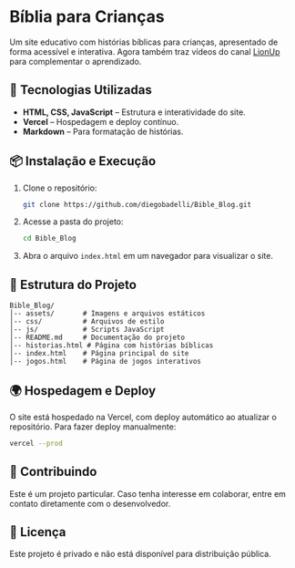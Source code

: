 # Bíblia para Crianças

Um site educativo com histórias bíblicas para crianças, apresentado de forma acessível e interativa.
Agora também traz vídeos do canal [LionUp](https://www.youtube.com/@LionUp) para complementar o aprendizado.

## 🚀 Tecnologias Utilizadas

- **HTML, CSS, JavaScript** – Estrutura e interatividade do site.
- **Vercel** – Hospedagem e deploy contínuo.
- **Markdown** – Para formatação de histórias.

## 📦 Instalação e Execução

1. Clone o repositório:
   ```sh
   git clone https://github.com/diegobadelli/Bible_Blog.git
   ```
2. Acesse a pasta do projeto:
   ```sh
   cd Bible_Blog
   ```
3. Abra o arquivo `index.html` em um navegador para visualizar o site.

## 📂 Estrutura do Projeto

```
Bible_Blog/
│-- assets/       # Imagens e arquivos estáticos
│-- css/          # Arquivos de estilo
│-- js/           # Scripts JavaScript
│-- README.md     # Documentação do projeto
│-- historias.html # Página com histórias bíblicas
│-- index.html    # Página principal do site
│-- jogos.html    # Página de jogos interativos
```

## 🌍 Hospedagem e Deploy

O site está hospedado na Vercel, com deploy automático ao atualizar o repositório. Para fazer deploy manualmente:

```sh
vercel --prod
```

## 🤝 Contribuindo

Este é um projeto particular. Caso tenha interesse em colaborar, entre em contato diretamente com o desenvolvedor.

## 📜 Licença

Este projeto é privado e não está disponível para distribuição pública.
